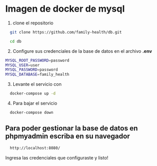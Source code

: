 
# Imagen de docker de mysql

1) clone el repositorio


```bash
  git clone https://github.com/family-health/db.git

  cd db
```
    
2) Configure sus credenciales de la base de datos en el archivo **.env**
```bash
MYSQL_ROOT_PASSWORD=password
MYSQL_USER=user
MYSQL_PASSWORD=password
MYSQL_DATABASE=family_health
```

3) Levante el servicio con
```bash
  docker-compose up -d
```

4) Para bajar el servicio
```bash
  docker-compose down
```
## Para poder gestionar la base de datos en **phpmyadmin** escriba en su navegador

```bash
  http://localhost:8080/
```

Ingresa las credenciales que configuraste y listo!
